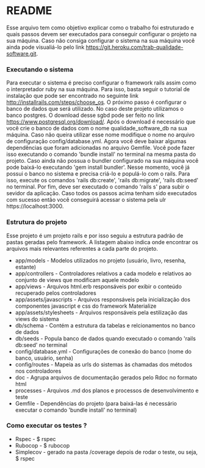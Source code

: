 # README

Esse arquivo tem como objetivo explicar como o trabalho foi estruturado e quais passos devem ser executados para conseguir configurar o projeto na sua máquina. Caso não consiga configurar o sistema na sua máquina você ainda pode visualiá-lo pelo link https://git.heroku.com/trab-qualidade-software.git.

### Executando o sistema

Para executar o sistema é preciso configurar o framework rails assim como o interpretador ruby na sua máquina. Para isso, basta seguir o tutorial de instalação que pode ser encontrado no seguinte link http://installrails.com/steps/choose_os. O próximo passo é configurar o banco de dados que será utilizado. No caso deste projeto utilizamos o banco postgres. O download desse sgbd pode ser feito no link https://www.postgresql.org/download/. Após o download é necessário que você crie o banco de dados com o nome qualidade_software_db na sua máquina. Caso não queira utilizar esse nome modifique o nome no arquivo de configuração config/database.yml. Agora você deve baixar algumas dependências que foram adicionadas no arquivo Gemfile. Você pode fazer isso executando o comando 'bundle install' no terminal na mesma pasta do projeto. Caso ainda não possua o bundler configurado na sua máquina você pode baixá-lo executando 'gem install bundler'. Nesse momento, você já possui o banco no sistema e precisa criá-lo e populá-lo com o rails. Para isso, execute os comandos 'rails db:create', 'rails db:migrate', 'rails db:seed' no terminal. Por fim, deve ser executado o comando 'rails s' para subir o sevidor da aplicação. Caso todos os passos acima tenham sido executados com sucesso então você conseguirá acessar o sistema pela ulr https://localhost:3000.

### Estrutura do projeto

Esse projeto é um projeto rails e por isso seguiu a estrutura padrão de pastas geradas pelo framework. A listagem abaixo indica onde encontrar os arquivos mais relevantes referentes a cada parte do projeto.

* app/models - Modelos utilizados no projeto (usuário, livro, resenha, estante)
* app/controllers - Controladores relativos a cada modelo e relativos ao conjunto de views que modificam aquele modelo
* app/views - Arquivos html.erb responsáveis por exibir o conteúdo recuperado pelos controladores
* app/assets/javascripts - Arquivos responsáveis pela inicialização dos componentes javascript e css do framework Materialize
* app/assets/stylesheets - Arquivos responsáveis pela estilização das views do sistema
* db/schema - Contém a estrutura da tabelas e relcionamentos no banco de dados
* db/seeds - Popula banco de dados quando executado o comando 'rails db:seed' no terminal
* config/database.yml - Configurações de conexão do banco (nome do banco, usuário, senha)
* config/routes - Mapeia as urls do sistemas às chamadas dos métodos nos controladores
* doc - Agrupa arquivos de documentação gerados pelo Rdoc no formato html
* processes - Arquivos .md dos planos e processos de desenvolvimento e teste
* Gemfile - Dependências do projeto (para baixá-las é necessário executar o comando 'bundle install' no terminal)

### Como executar os testes ?

* Rspec - $ rspec
* Rubocop - $ rubocop
* Simplecov - gerado na pasta /coverage depois de rodar o teste, ou seja, $ rspec

